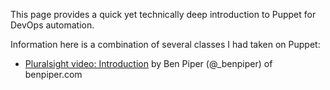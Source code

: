 This page provides a quick yet technically deep introduction to Puppet for DevOps automation.

Information here is a combination of several classes I had taken on Puppet:

* <a target="_blank" href="http://www.pluralsight.com/courses/puppet-system-administrators-fundamentals">
  Pluralsight video: Introduction</a> 
  by Ben Piper (@_benpiper) of benpiper.com
